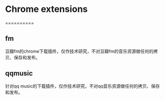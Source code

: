 # Chrome extensions 
==========
## fm 
豆瓣fm的chrome下载插件，仅作技术研究，不对豆瓣fm的音乐资源做任何的拷贝、保存和发布。
## qqmusic
针对qq music的下载插件，仅作技术研究，不对qq音乐资源做任何的拷贝、保存和发布。
